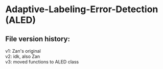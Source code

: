 # Adaptive-Labeling-Error-Detection (ALED)

## File version history:
v1: Zan's original\
v2: idk, also Zan\
v3: moved functions to ALED class